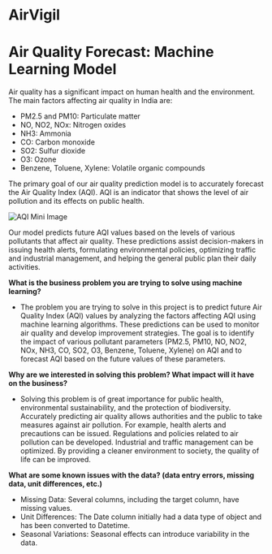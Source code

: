 # AirVigil
# **Air Quality Forecast: Machine Learning Model**

Air quality has a significant impact on human health and the environment. The main factors affecting air quality in India are:

- PM2.5 and PM10: Particulate matter
- NO, NO2, NOx: Nitrogen oxides
- NH3: Ammonia
- CO: Carbon monoxide
- SO2: Sulfur dioxide
- O3: Ozone
- Benzene, Toluene, Xylene: Volatile organic compounds

The primary goal of our air quality prediction model is to accurately forecast the Air Quality Index (AQI). AQI is an indicator that shows the level of air pollution and its effects on public health.

![AQI Mini Image](https://www.deq.ok.gov/wp-content/uploads/air-division/aqi_mini-768x432.png)

Our model predicts future AQI values based on the levels of various pollutants that affect air quality. These predictions assist decision-makers in issuing health alerts, formulating environmental policies, optimizing traffic and industrial management, and helping the general public plan their daily activities.

**What is the business problem you are trying to solve using machine learning?**
* The problem you are trying to solve in this project is to predict future Air Quality Index (AQI) values by analyzing the factors affecting AQI using machine learning algorithms. These predictions can be used to monitor air quality and develop improvement strategies. The goal is to identify the impact of various pollutant parameters (PM2.5, PM10, NO, NO2, NOx, NH3, CO, SO2, O3, Benzene, Toluene, Xylene) on AQI and to forecast AQI based on the future values of these parameters.

**Why are we interested in solving this problem? What impact will it have on the business?**

- Solving this problem is of great importance for public health, environmental sustainability, and the protection of biodiversity. Accurately predicting air quality allows authorities and the public to take measures against air pollution. For example, health alerts and precautions can be issued. Regulations and policies related to air pollution can be developed. Industrial and traffic management can be optimized. By providing a cleaner environment to society, the quality of life can be improved.

**What are some known issues with the data? (data entry errors, missing data, unit differences, etc.)**
- Missing Data: Several columns, including the target column, have missing values.
- Unit Differences: The Date column initially had a data type of object and has been converted to Datetime. 
- Seasonal Variations: Seasonal effects can introduce variability in the data.
